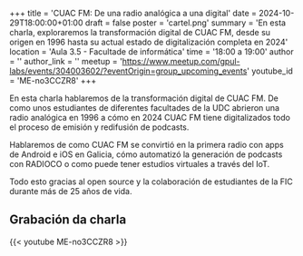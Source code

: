+++
title = 'CUAC FM: De una radio analógica a una digital'
date = 2024-10-29T18:00:00+01:00
draft = false
poster = 'cartel.png'
summary = 'En esta charla, exploraremos la transformación digital de CUAC FM, desde su origen en 1996 hasta su actual estado de digitalización completa en 2024'
location = 'Aula 3.5 - Facultade de informática'
time = '18:00 a 19:00'
author = ''
author_link = ''
meetup = 'https://www.meetup.com/gpul-labs/events/304003602/?eventOrigin=group_upcoming_events'
youtube_id = 'ME-no3CCZR8'
+++

En esta charla hablaremos de la transformación digital de CUAC FM. De como unos estudiantes de diferentes facultades de la UDC abrieron una radio analógica en 1996 a cómo en 2024 CUAC FM tiene digitalizados todo el proceso de emisión y redifusión de podcasts.

Hablaremos de como CUAC FM se convirtió en la primera radio con apps de Android e iOS en Galicia, cómo automatizó la generación de podcasts con RADIOCO o como puede tener estudios virtuales a través del IoT.

Todo esto gracias al open source y la colaboración de estudiantes de la FIC durante más de 25 años de vida.

## Grabación da charla

{{< youtube ME-no3CCZR8 >}}
